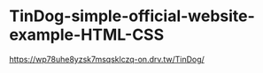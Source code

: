 # TinDog-simple-official-website-example-HTML-CSS

https://wp78uhe8yzsk7msqsklczq-on.drv.tw/TinDog/
